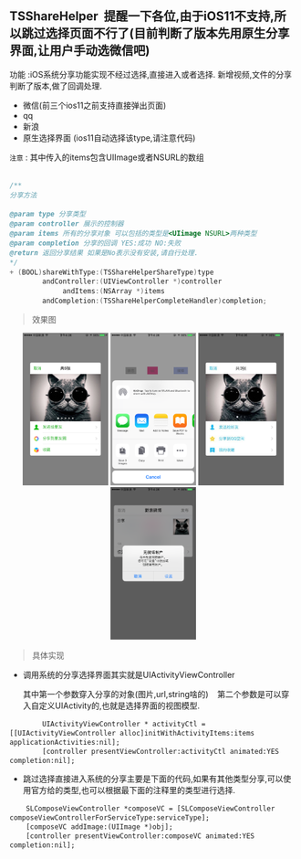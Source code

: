 ## TSShareHelper  提醒一下各位,由于iOS11不支持,所以跳过选择页面不行了(目前判断了版本先用原生分享界面,让用户手动选微信吧)

功能 :iOS系统分享功能实现不经过选择,直接进入或者选择.
新增视频,文件的分享
判断了版本,做了回调处理.

- 微信(前三个ios11之前支持直接弹出页面)
- qq
- 新浪
- 原生选择界面 (ios11自动选择该type,请注意代码)

`注意` : 其中传入的items包含UIImage或者NSURL的数组

```Objective-C

/**
分享方法

@param type 分享类型
@param controller 展示的控制器
@param items 所有的分享对象 可以包括的类型是<UIimage NSURL>两种类型
@param completion 分享的回调 YES:成功 NO:失败
@return 返回分享结果 如果是No表示没有安装,请自行处理.
*/
+ (BOOL)shareWithType:(TSShareHelperShareType)type
        andController:(UIViewController *)controller
             andItems:(NSArray *)items
        andCompletion:(TSShareHelperCompleteHandler)completion;

```


>效果图

<center>
    <img src="1.png" width='150' class="third" >
    <img src="2.png" width='150'  class="third">
    <img src="3.jpg" width='150'  class="third">
    <img src="4.png" width='150'  class="third">
</center>

>具体实现

- 调用系统的分享选择界面其实就是UIActivityViewController 

  其中第一个参数穿入分享的对象(图片,url,string啥的)
  
  第二个参数是可以穿入自定义UIActivity的,也就是选择界面的视图模型.
  
```
        UIActivityViewController * activityCtl = [[UIActivityViewController alloc]initWithActivityItems:items applicationActivities:nil];
        [controller presentViewController:activityCtl animated:YES completion:nil];
```

- 跳过选择直接进入系统的分享主要是下面的代码,如果有其他类型分享,可以使用官方给的类型,也可以根据最下面的注释里的类型进行选择.

```
    SLComposeViewController *composeVC = [SLComposeViewController composeViewControllerForServiceType:serviceType];
    [composeVC addImage:(UIImage *)obj];
    [controller presentViewController:composeVC animated:YES completion:nil];
```

